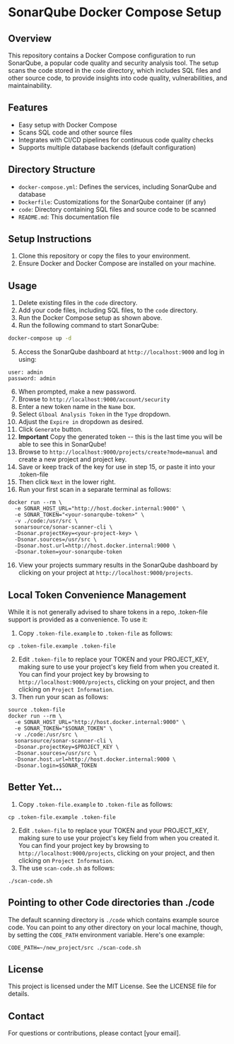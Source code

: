 # SonarQube Docker Compose Setup

## Overview
This repository contains a Docker Compose configuration to run SonarQube, a popular code quality and security analysis tool. The setup scans the code stored in the `code` directory, which includes SQL files and other source code, to provide insights into code quality, vulnerabilities, and maintainability.

## Features
- Easy setup with Docker Compose
- Scans SQL code and other source files
- Integrates with CI/CD pipelines for continuous code quality checks
- Supports multiple database backends (default configuration)

## Directory Structure
- `docker-compose.yml`: Defines the services, including SonarQube and database
- `Dockerfile`: Customizations for the SonarQube container (if any)
- `code`: Directory containing SQL files and source code to be scanned
- `README.md`: This documentation file

## Setup Instructions
1. Clone this repository or copy the files to your environment.
2. Ensure Docker and Docker Compose are installed on your machine.

## Usage
1. Delete existing files in the `code` directory.
2. Add your code files, including SQL files, to the `code` directory.
3. Run the Docker Compose setup as shown above.
4. Run the following command to start SonarQube:
```bash
docker-compose up -d
```
5. Access the SonarQube dashboard at `http://localhost:9000` and log in using:
```
user: admin
password: admin
```
6. When prompted, make a new password.
7. Browse to `http://localhost:9000/account/security`
8. Enter a new token name in the `Name` box.
9. Select `Glboal Analysis Token` in the `Type` dropdown.
10. Adjust the `Expire in` dropdown as desired.
11. Click `Generate` button.
12. <b>Important</b> Copy the generated token -- this is the last time you will be able to see this in SonarQube!
12. Browse to `http://localhost:9000/projects/create?mode=manual` and create a new project and project key.
13. Save or keep track of the key for use in step 15, or paste it into your .token-file 
14. Then click `Next` in the lower right.
15. Run your first scan in a separate terminal as follows:
```
docker run --rm \
  -e SONAR_HOST_URL="http://host.docker.internal:9000" \
  -e SONAR_TOKEN="<your-sonarqube-token>" \
  -v ./code:/usr/src \
  sonarsource/sonar-scanner-cli \
  -Dsonar.projectKey=<your-project-key> \
  -Dsonar.sources=/usr/src \
  -Dsonar.host.url=http://host.docker.internal:9000 \
  -Dsonar.token=your-sonarqube-token
```
16. View your projects summary results in the SonarQube dashboard by clicking on your project at `http://localhost:9000/projects`.

## Local Token Convenience Management
While it is not generally advised to share tokens in a repo, .token-file support is provided as a convenience.
To use it:
1. Copy `.token-file.example` to `.token-file` as follows:
```
cp .token-file.example .token-file
```
2. Edit `.token-file` to replace your TOKEN and your PROJECT_KEY, making sure to use your project's key field from when you created it.
You can find your project key by browsing to `http://localhost:9000/projects`, clicking on your project, and then clicking on `Project Information`.
3. Then run your scan as follows:
```
source .token-file
docker run --rm \
  -e SONAR_HOST_URL="http://host.docker.internal:9000" \
  -e SONAR_TOKEN="$SONAR_TOKEN" \
  -v ./code:/usr/src \
  sonarsource/sonar-scanner-cli \
  -Dsonar.projectKey=$PROJECT_KEY \
  -Dsonar.sources=/usr/src \
  -Dsonar.host.url=http://host.docker.internal:9000 \
  -Dsonar.login=$SONAR_TOKEN
```

## Better Yet...

1. Copy `.token-file.example` to `.token-file` as follows:
```
cp .token-file.example .token-file
```
2. Edit `.token-file` to replace your TOKEN and your PROJECT_KEY, making sure to use your project's key field from when you created it.
You can find your project key by browsing to `http://localhost:9000/projects`, clicking on your project, and then clicking on `Project Information`.
3. The use `scan-code.sh` as follows:
```
./scan-code.sh
```

## Pointing to other Code directories than ./code
The default scanning directory is `./code` which contains example source code.
You can point to any other directory on your local machine, though, by setting  the `CODE_PATH` environment variable.
Here's one example:
```
CODE_PATH=~/new_project/src ./scan-code.sh
```

## License
This project is licensed under the MIT License. See the LICENSE file for details.

## Contact
For questions or contributions, please contact [your email].

